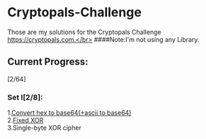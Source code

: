 # Cryptopals-Challenge
Those are my solutions for the Cryptopals Challenge https://cryptopals.com.</br>
####Note:I'm not using any Library.
## Current Progress:
[2/64]
### Set I[2/8]:
1.[Convert hex to base64(+ascii to base64)](https://github.com/Arby3x/Cryptopals-Chalange/blob/master/Set1.1.py)</br>
2.[Fixed XOR](https://github.com/Arby3x/Cryptopals-Chalange/blob/master/Set1.2.py)</br>
3.Single-byte XOR cipher

